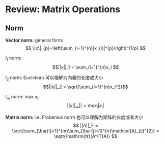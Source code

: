 # Review: Matrix Operations
## Norm 
**Vector norm:** general form:
$$
\|x\|_{p}=\left(\sum_{i=1}^{n}|x_{i}|^{p}\right)^{1/p}
$$

$l_1$ norm: 
$$||x||_1 = \sum_{i=1}^{n}x_i $$

$l_2$ norm: Euclidean 可以理解为向量的长度或大小
$$||x||_2 = \sqrt{\sum_{i=1}^{n}x_i^2}$$

$l_\infty$ norm: max $x_i$
$$||x||_\infty|| = max_i |x_i|$$ 


**Matrix norm:** i.e. Frobenius norm 也可以理解为矩阵的长度或者大小
$$ ||A||_F = \sqrt{\sum_{\bar{i}=1}^{m}\sum_{\bar{j}=1}^{n}\mathcal{A}_{ij}^{2}} = \sqrt{\mathrm{tr}(A^{T}A)} $$ 
